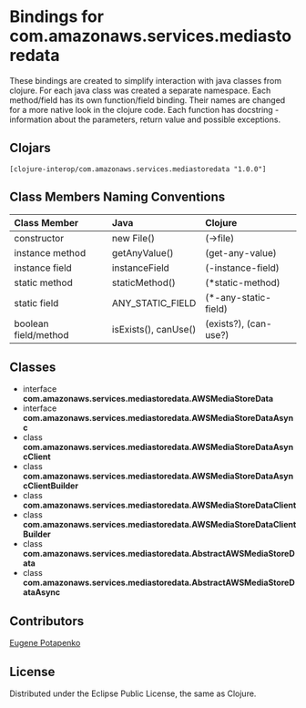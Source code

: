 # Bindings for com.amazonaws.services.mediastoredata

These bindings are created to simplify interaction with java classes from clojure.
For each java class was created a separate namespace.
Each method/field has its own function/field binding.
Their names are changed for a more native look in the clojure code. Each function has docstring - information about the parameters, return value and possible exceptions.

## Clojars

```
[clojure-interop/com.amazonaws.services.mediastoredata "1.0.0"]
```

## Class Members Naming Conventions

| Class Member | Java | Clojure |
|:--|:--|:--|
| constructor | new File() | (->file) |
| instance method | getAnyValue() | (get-any-value) |
| instance field | instanceField | (-instance-field) |
| static method | staticMethod() | (*static-method) |
| static field | ANY_STATIC_FIELD | (*-any-static-field) |
| boolean field/method | isExists(), canUse() | (exists?), (can-use?) |

## Classes

- interface **com.amazonaws.services.mediastoredata.AWSMediaStoreData**
- interface **com.amazonaws.services.mediastoredata.AWSMediaStoreDataAsync**
- class **com.amazonaws.services.mediastoredata.AWSMediaStoreDataAsyncClient**
- class **com.amazonaws.services.mediastoredata.AWSMediaStoreDataAsyncClientBuilder**
- class **com.amazonaws.services.mediastoredata.AWSMediaStoreDataClient**
- class **com.amazonaws.services.mediastoredata.AWSMediaStoreDataClientBuilder**
- class **com.amazonaws.services.mediastoredata.AbstractAWSMediaStoreData**
- class **com.amazonaws.services.mediastoredata.AbstractAWSMediaStoreDataAsync**

## Contributors

[Eugene Potapenko](https://github.com/potapenko/)

## License

Distributed under the Eclipse Public License, the same as Clojure.
